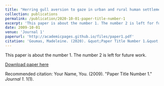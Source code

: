 ```yaml
---
title: "Herring gull aversion to gaze in urban and rural human settlements"
collection: publications
permalink: /publication/2020-10-01-paper-title-number-1
excerpt: 'This paper is about the number 1. The number 2 is left for future work.'
date: 2009-10-01
venue: 'Journal 1'
paperurl: 'http://academicpages.github.io/files/paper1.pdf'
citation: 'Goumas, Madeleine. (2020). &quot;Paper Title Number 1.&quot; <i>Journal 1</i>. 1(1).'
---
```

This paper is about the number 1. The number 2 is left for future work.

[Download paper here](https://www.sciencedirect.com/science/article/pii/S000334722030244X?via%3Dihub)

Recommended citation: Your Name, You. (2009). "Paper Title Number 1." <i>Journal 1</i>. 1(1).
